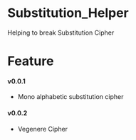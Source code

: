 # Substitution_Helper
Helping to break Substitution Cipher 

# Feature
#### v0.0.1
+ Mono alphabetic substitution cipher
#### v0.0.2
+ Vegenere Cipher